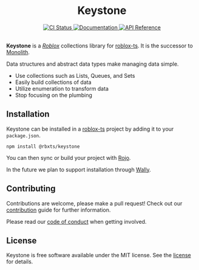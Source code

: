 <div align="center">
	<h1>Keystone</h1>
</div>
<div align="center">
	<a href="https://github.com/LastTalon/Monolith/actions/workflows/ci.yaml">
		<img src="https://github.com/LastTalon/Monolith/actions/workflows/ci.yaml/badge.svg" alt="CI Status">
	</a>
	<a href="https://isologicgames.github.io/Monolith/">
		<img src="https://img.shields.io/badge/docs-website-informational" alt="Documentation">
	</a>
	<a href="https://isologicgames.github.io/Monolith/api/">
		<img src="https://img.shields.io/badge/docs-api-informational" alt="API Reference">
	</a>
</div>
<br>

**Keystone** is a _[Roblox]_ collections library for [roblox-ts]. It is the
successor to [Monolith].

Data structures and abstract data types make managing data simple.

- Use collections such as Lists, Queues, and Sets
- Easily build collections of data
- Utilize enumeration to transform data
- Stop focusing on the plumbing

[roblox]: https://www.roblox.com/
[monolith]: https://github.com/LastTalon/Monolith/

## Installation

Keystone can be installed in a [roblox-ts] project by adding it to your
`package.json`.

```
npm install @rbxts/keystone
```

You can then sync or build your project with [Rojo].

In the future we plan to support installation through [Wally].

[roblox-ts]: https://roblox-ts.com/
[wally]: https://wally.run/
[rojo]: https://rojo.space/

## Contributing

Contributions are welcome, please make a pull request! Check out our
[contribution] guide for further information.

Please read our [code of conduct] when getting involved.

[contribution]: CONTRIBUTING.md
[code of conduct]: CODE_OF_CONDUCT.md

## License

Keystone is free software available under the MIT license. See the [license] for
details.

[license]: LICENSE.md
